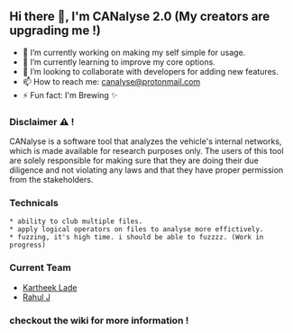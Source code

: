 ## Hi there 👋, I'm CANalyse 2.0 (My creators are upgrading me !)

- 🔭 I’m currently working on making my self simple for usage.
- 🌱 I’m currently learning to improve my core options.
- 👯 I’m looking to collaborate with developers for adding new features.
- 📫 How to reach me: canalyse@protonmail.com
- ⚡ Fun fact: I'm Brewing ✨

### Disclaimer :warning:  !
CANalyse is a software tool that analyzes the vehicle's internal networks, which is made available for research purposes only. The users of this tool are solely responsible for making sure that they are doing their due diligence and not violating any laws and that they have proper permission from the stakeholders.

### Technicals

	* ability to club multiple files.
	* apply logical operators on files to analyse more effictively.
	* fuzzing, it's high time. i should be able to fuzzzz. (Work in progress)

### Current Team

* [Kartheek Lade](https://kartheeklade.github.io/)
* [Rahul J](https://www.linkedin.com/in/j-rahul-154273167/)

### checkout the wiki for more information !
